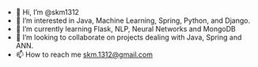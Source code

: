 - 👋 Hi, I’m @skm1312
- 👀 I’m interested in Java, Machine Learning, Spring, Python, and Django.
- 🌱 I’m currently learning Flask, NLP, Neural Networks and MongoDB
- 💞️ I’m looking to collaborate on projects dealing with Java, Spring and ANN.
- 📫 How to reach me skm.1312@gmail.com

<!---
skm1312/skm1312 is a ✨ special ✨ repository because its `README.md` (this file) appears on your GitHub profile.
You can click the Preview link to take a look at your changes.
--->
